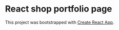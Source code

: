 # React shop portfolio page

This project was bootstrapped with [Create React App](https://github.com/bimka/react-shop).
